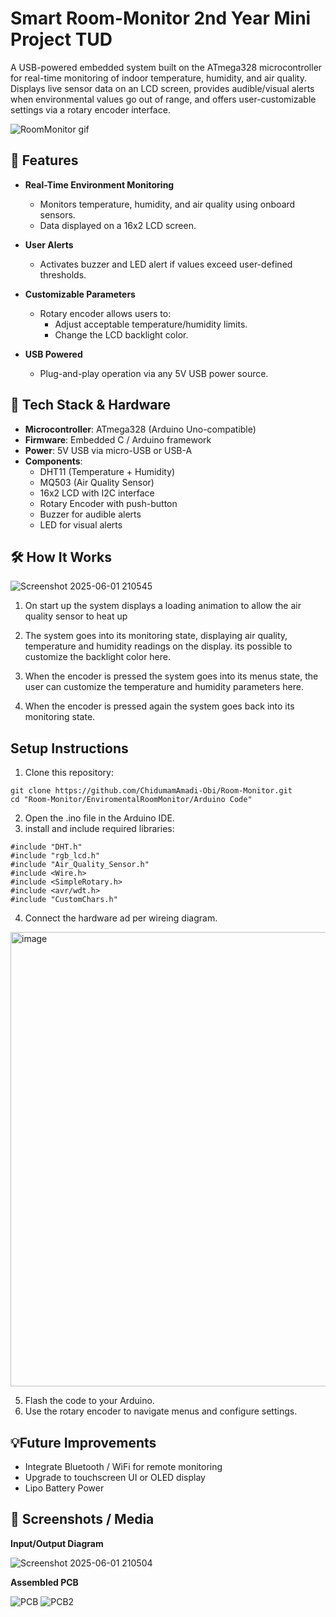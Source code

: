 # Smart Room-Monitor 2nd Year Mini Project TUD

A USB-powered embedded system built on the ATmega328 microcontroller for real-time monitoring of indoor temperature, humidity, and air quality. Displays live sensor data on an LCD screen, provides audible/visual alerts when environmental values go out of range, and offers user-customizable settings via a rotary encoder interface.

![RoomMonitor gif](https://github.com/user-attachments/assets/9264ad2e-0142-4514-a347-18b75458b19e)

## 🔧 Features
- **Real-Time Environment Monitoring**
  - Monitors temperature, humidity, and air quality using onboard sensors.
  - Data displayed on a 16x2 LCD screen.
  
- **User Alerts**
  - Activates buzzer and LED alert if values exceed user-defined thresholds.
  
- **Customizable Parameters**
  - Rotary encoder allows users to:
    - Adjust acceptable temperature/humidity limits.
    - Change the LCD backlight color.
  
- **USB Powered**
  - Plug-and-play operation via any 5V USB power source.

## 🧠 Tech Stack & Hardware

- **Microcontroller**: ATmega328 (Arduino Uno-compatible)
- **Firmware**: Embedded C / Arduino framework
- **Power**: 5V USB via micro-USB or USB-A
- **Components**:
  - DHT11 (Temperature + Humidity)
  - MQ503 (Air Quality Sensor)
  - 16x2 LCD with I2C interface
  - Rotary Encoder with push-button
  - Buzzer for audible alerts
  - LED for visual alerts

## 🛠️ How It Works
![Screenshot 2025-06-01 210545](https://github.com/user-attachments/assets/69fddbdb-38e8-4065-92b9-37dd44a8eb5f)
1. On start up the system displays a loading animation to allow the air quality sensor to heat up

2. The system goes into its monitoring state, displaying air quality, temperature and humidity readings on the display. its possible to customize the backlight color here.
3. When the encoder is pressed the system goes into its menus state, the user can customize the temperature and humidity parameters here.
4. When the encoder is pressed again the system goes back into its monitoring state.

## Setup Instructions 

1. Clone this repository:
```
git clone https://github.com/ChidumamAmadi-Obi/Room-Monitor.git
cd "Room-Monitor/EnviromentalRoomMonitor/Arduino Code"
```
2. Open the .ino file in the Arduino IDE.
3. install and include required libraries:
```
#include "DHT.h"
#include "rgb_lcd.h"
#include "Air_Quality_Sensor.h"
#include <Wire.h>
#include <SimpleRotary.h>
#include <avr/wdt.h>
#include "CustomChars.h"
```
4. Connect the hardware ad per wireing diagram.

<img width="963" height="727" alt="image" src="https://github.com/user-attachments/assets/671eedaa-b898-473e-81a0-19852f81f875" />

5. Flash the code to your Arduino.
6. Use the rotary encoder to navigate menus and configure settings.

## 💡Future Improvements

- Integrate Bluetooth / WiFi for remote monitoring
- Upgrade to touchscreen UI or OLED display
- Lipo Battery Power

## 📸 Screenshots / Media

 **Input/Output Diagram**
 
![Screenshot 2025-06-01 210504](https://github.com/user-attachments/assets/11fefbc9-64a6-42c8-b282-090952b944ae)

 **Assembled PCB**
 
![PCB](https://github.com/user-attachments/assets/fe57c225-1a96-4b35-8c68-d41d812004ea)
![PCB2](https://github.com/user-attachments/assets/b6b66159-c3de-483c-81bd-5781723ce417)

